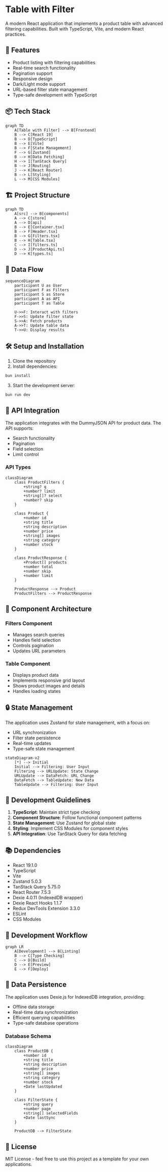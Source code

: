 # Table with Filter

A modern React application that implements a product table with advanced filtering capabilities. Built with TypeScript, Vite, and modern React practices.

## 🚀 Features

- Product listing with filtering capabilities
- Real-time search functionality
- Pagination support
- Responsive design
- Dark/Light mode support
- URL-based filter state management
- Type-safe development with TypeScript

## 📦 Tech Stack

```mermaid
graph TD
    A[Table with Filter] --> B[Frontend]
    B --> C[React 19]
    B --> D[TypeScript]
    B --> E[Vite]
    B --> F[State Management]
    F --> G[Zustand]
    B --> H[Data Fetching]
    H --> I[TanStack Query]
    B --> J[Routing]
    J --> K[React Router]
    B --> L[Styling]
    L --> M[CSS Modules]
```

## 🏗️ Project Structure

```mermaid
graph TD
    A[src] --> B[components]
    A --> C[store]
    A --> D[api]
    B --> E[Container.tsx]
    B --> F[Header.tsx]
    B --> G[Filters.tsx]
    B --> H[Table.tsx]
    C --> I[filters.ts]
    D --> J[ProductApi.ts]
    D --> K[types.ts]
```

## 🔄 Data Flow

```mermaid
sequenceDiagram
    participant U as User
    participant F as Filters
    participant S as Store
    participant A as API
    participant T as Table

    U->>F: Interact with filters
    F->>S: Update filter state
    S->>A: Fetch products
    A->>T: Update table data
    T->>U: Display results
```

## 🛠️ Setup and Installation

1. Clone the repository
2. Install dependencies:
```bash
bun install
```
3. Start the development server:
```bash
bun run dev
```

## 📝 API Integration

The application integrates with the DummyJSON API for product data. The API supports:

- Search functionality
- Pagination
- Field selection
- Limit control

### API Types

```mermaid
classDiagram
    class ProductFilters {
        +string? q
        +number? limit
        +string[]? select
        +number? skip
    }
    
    class Product {
        +number id
        +string title
        +string description
        +number price
        +string[] images
        +string category
        +number stock
    }
    
    class ProductResponse {
        +Product[] products
        +number total
        +number skip
        +number limit
    }
    
    ProductResponse --> Product
    ProductFilters --> ProductResponse
```

## 🎨 Component Architecture

### Filters Component
- Manages search queries
- Handles field selection
- Controls pagination
- Updates URL parameters

### Table Component
- Displays product data
- Implements responsive grid layout
- Shows product images and details
- Handles loading states

## 🔒 State Management

The application uses Zustand for state management, with a focus on:

- URL synchronization
- Filter state persistence
- Real-time updates
- Type-safe state management

```mermaid
stateDiagram-v2
    [*] --> Initial
    Initial --> Filtering: User Input
    Filtering --> URLUpdate: State Change
    URLUpdate --> DataFetch: URL Change
    DataFetch --> TableUpdate: New Data
    TableUpdate --> Filtering: User Input
```

## 🎯 Development Guidelines

1. **TypeScript**: Maintain strict type checking
2. **Component Structure**: Follow functional component patterns
3. **State Management**: Use Zustand for global state
4. **Styling**: Implement CSS Modules for component styles
5. **API Integration**: Use TanStack Query for data fetching

## 📚 Dependencies

- React 19.1.0
- TypeScript
- Vite
- Zustand 5.0.3
- TanStack Query 5.75.0
- React Router 7.5.3
- Dexie 4.0.11 (IndexedDB wrapper)
- Dexie React Hooks 1.1.7
- Redux DevTools Extension 3.3.0
- ESLint
- CSS Modules

## 🔄 Development Workflow

```mermaid
graph LR
    A[Development] --> B[Linting]
    B --> C[Type Checking]
    C --> D[Build]
    D --> E[Preview]
    E --> F[Deploy]
```

## 💾 Data Persistence

The application uses Dexie.js for IndexedDB integration, providing:

- Offline data storage
- Real-time data synchronization
- Efficient querying capabilities
- Type-safe database operations

### Database Schema

```mermaid
classDiagram
    class ProductDB {
        +number id
        +string title
        +string description
        +number price
        +string[] images
        +string category
        +number stock
        +Date lastUpdated
    }
    
    class FilterState {
        +string query
        +number page
        +string[] selectedFields
        +Date lastSync
    }
    
    ProductDB --> FilterState
```

## 📄 License

MIT License - feel free to use this project as a template for your own applications.

